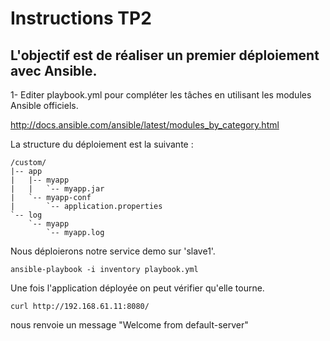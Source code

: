 # Instructions TP2

## L'objectif est de réaliser un premier déploiement avec Ansible.

1- Editer playbook.yml pour compléter les tâches en utilisant les modules Ansible officiels.

http://docs.ansible.com/ansible/latest/modules_by_category.html

La structure du déploiement est la suivante :

    /custom/
    |-- app
    |   |-- myapp
    |   |   `-- myapp.jar
    |   `-- myapp-conf
    |       `-- application.properties
    `-- log
        `-- myapp
            `-- myapp.log

Nous déploierons notre service demo sur 'slave1'.

    ansible-playbook -i inventory playbook.yml

Une fois l'application déployée on peut vérifier qu'elle tourne.

    curl http://192.168.61.11:8080/

nous renvoie un message "Welcome from default-server"
